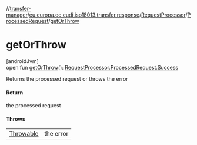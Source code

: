 //[transfer-manager](../../../../index.md)/[eu.europa.ec.eudi.iso18013.transfer.response](../../index.md)/[RequestProcessor](../index.md)/[ProcessedRequest](index.md)/[getOrThrow](get-or-throw.md)

# getOrThrow

[androidJvm]\
open fun [getOrThrow](get-or-throw.md)(): [RequestProcessor.ProcessedRequest.Success](-success/index.md)

Returns the processed request or throws the error

#### Return

the processed request

#### Throws

| | |
|---|---|
| [Throwable](https://kotlinlang.org/api/latest/jvm/stdlib/kotlin-stdlib/kotlin/-throwable/index.html) | the error |

